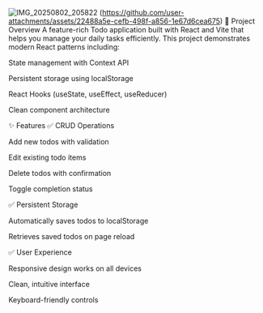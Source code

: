 ![IMG_20250802_205822](https://github.com/user-attachments/assets/f1e00392-3883-4220-a65a-b07489b0de5a)
(https://github.com/user-attachments/assets/22488a5e-cefb-498f-a856-1e67d6cea675)
📝 Project Overview
A feature-rich Todo application built with React and Vite that helps you manage your daily tasks efficiently. This project demonstrates modern React patterns including:

State management with Context API

Persistent storage using localStorage

React Hooks (useState, useEffect, useReducer)

Clean component architecture

✨ Features
✅ CRUD Operations

Add new todos with validation

Edit existing todo items

Delete todos with confirmation

Toggle completion status

✅ Persistent Storage

Automatically saves todos to localStorage

Retrieves saved todos on page reload

✅ User Experience

Responsive design works on all devices

Clean, intuitive interface

Keyboard-friendly controls
